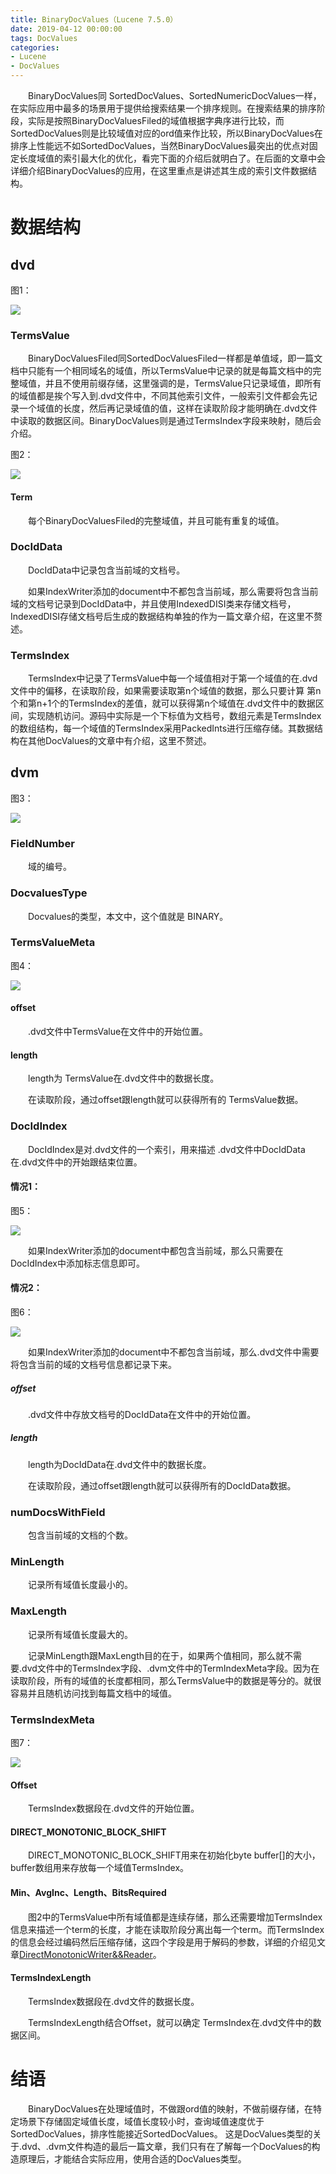 ```yaml
---
title: BinaryDocValues（Lucene 7.5.0）
date: 2019-04-12 00:00:00
tags: DocValues
categories:
- Lucene
- DocValues
---
```


&emsp;&emsp;BinaryDocValues同 SortedDocValues、SortedNumericDocValues一样，在实际应用中最多的场景用于提供给搜索结果一个排序规则。在搜索结果的排序阶段，实际是按照BinaryDocValuesFiled的域值根据字典序进行比较，而SortedDocValues则是比较域值对应的ord值来作比较，所以BinaryDocValues在排序上性能远不如SortedDocValues，当然BinaryDocValues最突出的优点对固定长度域值的索引最大化的优化，看完下面的介绍后就明白了。在后面的文章中会详细介绍BinaryDocValues的应用，在这里重点是讲述其生成的索引文件数据结构。

# 数据结构

## dvd

图1：

<img src="http://www.amazingkoala.com.cn/uploads/lucene/DocValues/BinaryDocValues/1.png">

### TermsValue

&emsp;&emsp;BinaryDocValuesFiled同SortedDocValuesFiled一样都是单值域，即一篇文档中只能有一个相同域名的域值，所以TermsValue中记录的就是每篇文档中的完整域值，并且不使用前缀存储，这里强调的是，TermsValue只记录域值，即所有的域值都是挨个写入到.dvd文件中，不同其他索引文件，一般索引文件都会先记录一个域值的长度，然后再记录域值的值，这样在读取阶段才能明确在.dvd文件中读取的数据区间。BinaryDocValues则是通过TermsIndex字段来映射，随后会介绍。

图2：

<img src="http://www.amazingkoala.com.cn/uploads/lucene/DocValues/BinaryDocValues/2.png">

#### Term

&emsp;&emsp;每个BinaryDocValuesFiled的完整域值，并且可能有重复的域值。

### DocIdData

&emsp;&emsp;DocIdData中记录包含当前域的文档号。

&emsp;&emsp;如果IndexWriter添加的document中不都包含当前域，那么需要将包含当前域的文档号记录到DocIdData中，并且使用IndexedDISI类来存储文档号，IndexedDISI存储文档号后生成的数据结构单独的作为一篇文章介绍，在这里不赘述。

### TermsIndex

&emsp;&emsp;TermsIndex中记录了TermsValue中每一个域值相对于第一个域值的在.dvd文件中的偏移，在读取阶段，如果需要读取第n个域值的数据，那么只要计算 第n个和第n+1个的TermsIndex的差值，就可以获得第n个域值在.dvd文件中的数据区间，实现随机访问。源码中实际是一个下标值为文档号，数组元素是TermsIndex的数组结构，每一个域值的TermsIndex采用PackedInts进行压缩存储。其数据结构在其他DocValues的文章中有介绍，这里不赘述。

## dvm

图3：

<img src="http://www.amazingkoala.com.cn/uploads/lucene/DocValues/BinaryDocValues/3.png">

### FieldNumber

&emsp;&emsp;域的编号。

### DocvaluesType

&emsp;&emsp;Docvalues的类型，本文中，这个值就是 BINARY。

### TermsValueMeta

图4：

<img src="http://www.amazingkoala.com.cn/uploads/lucene/DocValues/BinaryDocValues/4.png">

#### offset

&emsp;&emsp;.dvd文件中TermsValue在文件中的开始位置。

#### length

&emsp;&emsp;length为 TermsValue在.dvd文件中的数据长度。

&emsp;&emsp;在读取阶段，通过offset跟length就可以获得所有的 TermsValue数据。

### DocIdIndex

&emsp;&emsp;DocIdIndex是对.dvd文件的一个索引，用来描述 .dvd文件中DocIdData在.dvd文件中的开始跟结束位置。

#### 情况1：

图5：

<img src="http://www.amazingkoala.com.cn/uploads/lucene/DocValues/BinaryDocValues/5.png">

&emsp;&emsp;如果IndexWriter添加的document中都包含当前域，那么只需要在DocIdIndex中添加标志信息即可。

#### 情况2：

图6：

<img src="http://www.amazingkoala.com.cn/uploads/lucene/DocValues/BinaryDocValues/6.png">

&emsp;&emsp;如果IndexWriter添加的document中不都包含当前域，那么.dvd文件中需要将包含当前的域的文档号信息都记录下来。

##### offset

&emsp;&emsp;.dvd文件中存放文档号的DocIdData在文件中的开始位置。

##### length

&emsp;&emsp;length为DocIdData在.dvd文件中的数据长度。

&emsp;&emsp;在读取阶段，通过offset跟length就可以获得所有的DocIdData数据。

### numDocsWithField

&emsp;&emsp;包含当前域的文档的个数。

### MinLength

&emsp;&emsp;记录所有域值长度最小的。

### MaxLength

&emsp;&emsp;记录所有域值长度最大的。

&emsp;&emsp;记录MinLength跟MaxLength目的在于，如果两个值相同，那么就不需要.dvd文件中的TermsIndex字段、.dvm文件中的TermIndexMeta字段。因为在读取阶段，所有的域值的长度都相同，那么TermsValue中的数据是等分的。就很容易并且随机访问找到每篇文档中的域值。

### TermsIndexMeta

图7：

<img src="http://www.amazingkoala.com.cn/uploads/lucene/DocValues/BinaryDocValues/7.png">


#### Offset

&emsp;&emsp;TermsIndex数据段在.dvd文件的开始位置。

#### DIRECT_MONOTONIC_BLOCK_SHIFT

&emsp;&emsp;DIRECT_MONOTONIC_BLOCK_SHIFT用来在初始化byte buffer[]的大小，buffer数组用来存放每一个域值TermsIndex。

#### Min、AvgInc、Length、BitsRequired

&emsp;&emsp;图2中的TermsValue中所有域值都是连续存储，那么还需要增加TermsIndex信息来描述一个term的长度，才能在读取阶段分离出每一个term。而TermsIndex的信息会经过编码然后压缩存储，这四个字段是用于解码的参数，详细的介绍见文章[DirectMonotonicWriter&&Reader](https://www.amazingkoala.com.cn/Lucene/yasuocunchu/2020/1030/DirectMonotonicWriter&&Reader)。

#### TermsIndexLength

&emsp;&emsp;TermsIndex数据段在.dvd文件的数据长度。

&emsp;&emsp;TermsIndexLength结合Offset，就可以确定 TermsIndex在.dvd文件中的数据区间。

# 结语

&emsp;&emsp;BinaryDocValues在处理域值时，不做跟ord值的映射，不做前缀存储，在特定场景下存储固定域值长度，域值长度较小时，查询域值速度优于SortedDocValues，排序性能接近SortedDocValues。
这是DocValues类型的关于.dvd、.dvm文件构造的最后一篇文章，我们只有在了解每一个DocValues的构造原理后，才能结合实际应用，使用合适的DocValues类型。
